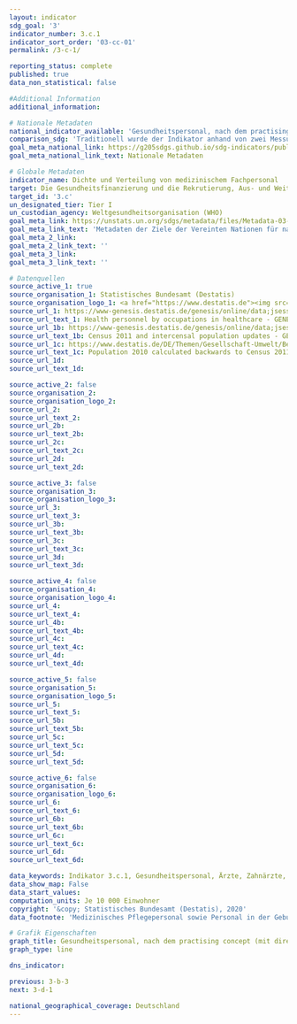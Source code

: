 ```yaml
---
layout: indicator
sdg_goal: '3'
indicator_number: 3.c.1
indicator_sort_order: '03-cc-01'
permalink: /3-c-1/

reporting_status: complete
published: true
data_non_statistical: false

#Additional Information
additional_information: 

# Nationale Metadaten
national_indicator_available: 'Gesundheitspersonal, nach dem practising concept (mit direktem Patientenkontakt): <br> Ärzte <br> Zahnärzte <br>  Medizinisches Pflegepersonal sowie Personal in der Geburtshilfe <br> Apotheker'
comparison_sdg: 'Traditionell wurde der Indikator anhand von zwei Messungen geschätzt: der Dichte und Verteilung  von Ärzten und von Pflegepersonal und Hebammen. Im Rahmen der SDG-Agenda wurden die Datensätze auf Ärzte, Pflegepersonal, Hebammenpersonal, Zahnmedizinpersonal und Pharmapersonal erweitert. Der Datensatz soll schrittweise erweitert werden, um alle Bereiche des Gesundheitswesens abzudecken. Die Zeitreihe "Gesundheitspersonal" entspricht nicht der internationalen Metadatenbeschreibung des SDG-Indikators 3.c.1., solange diese nicht vollständig ist. Die vier zusätzlichen Zeitreihen werden jedoch in der internationalen Metadatenbeschreibung als Subindikatoren aufgeführt'
goal_meta_national_link: https://g205sdgs.github.io/sdg-indicators/public/MetaDe/3.c.1.pdf
goal_meta_national_link_text: Nationale Metadaten

# Globale Metadaten
indicator_name: Dichte und Verteilung von medizinischem Fachpersonal
target: Die Gesundheitsfinanzierung und die Rekrutierung, Aus- und Weiterbildung und Bindung von Gesundheitsfachkräften in den Entwicklungsländern und insbesondere in den am wenigsten entwickelten Ländern und den kleinen Inselentwicklungsländern deutlich erhöhen
target_id: '3.c'
un_designated_tier: Tier I
un_custodian_agency: Weltgesundheitsorganisation (WHO)
goal_meta_link: https://unstats.un.org/sdgs/metadata/files/Metadata-03-0C-01.pdf
goal_meta_link_text: 'Metadaten der Ziele der Vereinten Nationen für nachhaltige Entwicklung'
goal_meta_2_link: 
goal_meta_2_link_text: ''
goal_meta_3_link: 
goal_meta_3_link_text: ''

# Datenquellen
source_active_1: true
source_organisation_1: Statistisches Bundesamt (Destatis)
source_organisation_logo_1: <a href="https://www.destatis.de"><img src="https://g205sdgs.github.io/sdg-indicators/public/logos/destatis.png" alt="Logo destatis" /></a>
source_url_1: https://www-genesis.destatis.de/genesis/online/data;jsessionid=CD87A27CC35E29C18AD0A9B61376A7A8.tomcat_GO_1_1?operation=abruftabellenVerzeichnisAuswahl&verzeichnis=&levelindex=0&levelid=1533734153285&sortdirection=auf&selectionname=23621&auswaehlen.x=0&auswaehlen.y=0
source_url_text_1: Health personnel by occupations in healthcare - GENESIS online 23621-0002
source_url_1b: https://www-genesis.destatis.de/genesis/online/data;jsessionid=CD87A27CC35E29C18AD0A9B61376A7A8.tomcat_GO_1_1?operation=abruftabellenVerzeichnisAuswahl&verzeichnis=&levelindex=0&levelid=1533734153285&sortdirection=auf&selectionname=23621&auswaehlen.x=0&auswaehlen.y=0
source_url_text_1b: Census 2011 and intercensal population updates - GENESIS online 12411-0003
source_url_1c: https://www.destatis.de/DE/Themen/Gesellschaft-Umwelt/Bevoelkerung/Bevoelkerungsstand/_inhalt.html
source_url_text_1c: Population 2010 calculated backwards to Census 2011
source_url_1d: 
source_url_text_1d: 

source_active_2: false
source_organisation_2: 
source_organisation_logo_2: 
source_url_2: 
source_url_text_2: 
source_url_2b: 
source_url_text_2b: 
source_url_2c: 
source_url_text_2c: 
source_url_2d: 
source_url_text_2d: 

source_active_3: false
source_organisation_3: 
source_organisation_logo_3: 
source_url_3: 
source_url_text_3: 
source_url_3b: 
source_url_text_3b: 
source_url_3c: 
source_url_text_3c: 
source_url_3d: 
source_url_text_3d: 

source_active_4: false
source_organisation_4: 
source_organisation_logo_4: 
source_url_4: 
source_url_text_4: 
source_url_4b: 
source_url_text_4b: 
source_url_4c: 
source_url_text_4c: 
source_url_4d: 
source_url_text_4d: 

source_active_5: false
source_organisation_5: 
source_organisation_logo_5: 
source_url_5: 
source_url_text_5: 
source_url_5b: 
source_url_text_5b: 
source_url_5c: 
source_url_text_5c: 
source_url_5d: 
source_url_text_5d: 

source_active_6: false
source_organisation_6: 
source_organisation_logo_6: 
source_url_6: 
source_url_text_6: 
source_url_6b: 
source_url_text_6b: 
source_url_6c: 
source_url_text_6c: 
source_url_6d: 
source_url_text_6d: 

data_keywords: Indikator 3.c.1, Gesundheitspersonal, Ärzte, Zahnärzte,  Medizinisches Pflegepersonal sowie Personal in der Geburtshilfe, Apotheker, Weltgesundheitsorganisation (WHO)
data_show_map: False
data_start_values: 
computation_units: Je 10 000 Einwohner
copyright: '&copy; Statistisches Bundesamt (Destatis), 2020'
data_footnote: 'Medizinisches Pflegepersonal sowie Personal in der Geburtshilfe: 2018 vorläufige Daten'

# Grafik Eigenschaften
graph_title: Gesundheitspersonal, nach dem practising concept (mit direktem Patientenkontakt)
graph_type: line

dns_indicator: 

previous: 3-b-3
next: 3-d-1

national_geographical_coverage: Deutschland
---
```


